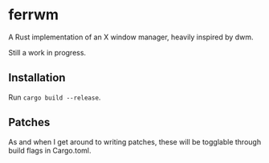 # ferrwm
A Rust implementation of an X window manager, heavily inspired by dwm. 

Still a work in progress.

## Installation
Run `cargo build --release`. 

## Patches
As and when I get around to writing patches, these will be togglable through 
build flags in Cargo.toml.
